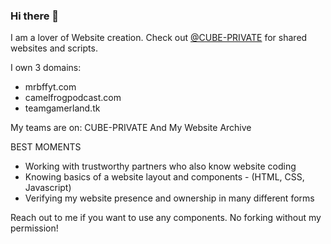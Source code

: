 ### Hi there 👋

I am a lover of Website creation. Check out [@CUBE-PRIVATE](https://github.com/CUBE-PRIVATE) for shared websites and scripts.

I own 3 domains:
- mrbffyt.com
- camelfrogpodcast.com
- teamgamerland.tk


My teams are on:
CUBE-PRIVATE
And My Website Archive

BEST MOMENTS
- Working with trustworthy partners who also know website coding
- Knowing basics of a website layout and components - (HTML, CSS, Javascript)
- Verifying my website presence and ownership in many different forms

Reach out to me if you want to use any components. No forking without my permission!
